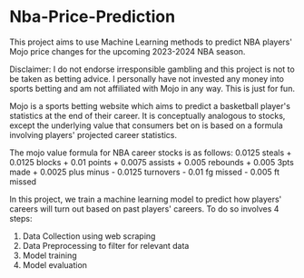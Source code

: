 # Nba-Price-Prediction

This project aims to use Machine Learning methods to predict NBA players' 
Mojo price changes for the upcoming 2023-2024 NBA season. 

Disclaimer: I do not endorse irresponsible gambling and this project is not
to be taken as betting advice. I personally have not invested any money into 
sports betting and am not affiliated with Mojo in any way. This is just for fun.

Mojo is a sports betting website which aims to predict a basketball player's statistics at the end of their career. It is conceptually analogous to stocks, 
except the underlying value that consumers bet on is based on a formula involving players' projected career statistics. 

The mojo value formula for NBA career stocks is as follows:
0.0125 steals + 0.0125 blocks + 0.01 points + 0.0075 assists + 0.005 rebounds + 0.005 3pts made + 0.0025 plus minus - 0.0125 turnovers - 0.01 fg missed - 0.005 ft missed

In this project, we train a machine learning model to predict how players'
careers will turn out based on past players' careers. To do so involves 4 steps:
1. Data Collection using web scraping
2. Data Preprocessing to filter for relevant data
3. Model training
4. Model evaluation